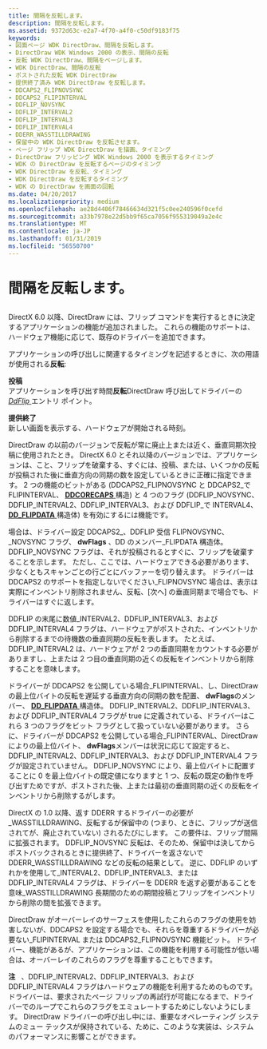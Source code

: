 ```yaml
---
title: 間隔を反転します。
description: 間隔を反転します。
ms.assetid: 9372d63c-e2a7-4f70-a4f0-c50df9183f75
keywords:
- 図面ページ WDK DirectDraw、間隔を反転します。
- DirectDraw WDK Windows 2000 の表示、間隔の反転
- 反転 WDK DirectDraw、間隔をページします。
- WDK DirectDraw、間隔の反転
- ポストされた反転 WDK DirectDraw
- 提供終了済み WDK DirectDraw を反転します。
- DDCAPS2_FLIPNOVSYNC
- DDCAPS2_FLIPINTERVAL
- DDFLIP_NOVSYNC
- DDFLIP_INTERVAL2
- DDFLIP_INTERVAL3
- DDFLIP_INTERVAL4
- DDERR_WASSTILLDRAWING
- 保留中の WDK DirectDraw を反転させます。
- ページ フリップ WDK DirectDraw を描画、タイミング
- DirectDraw フリッピング WDK Windows 2000 を表示するタイミング
- WDK の DirectDraw を反転するページのタイミング
- WDK DirectDraw を反転、タイミング
- WDK DirectDraw を反転するタイミング
- WDK の DirectDraw を画面の回転
ms.date: 04/20/2017
ms.localizationpriority: medium
ms.openlocfilehash: ae28d4406f78466634d321f5c0ee240596f0cefd
ms.sourcegitcommit: a33b7978e22d5bb9f65ca7056f955319049a2e4c
ms.translationtype: MT
ms.contentlocale: ja-JP
ms.lasthandoff: 01/31/2019
ms.locfileid: "56550700"
---
```

# <a name="flip-intervals"></a>間隔を反転します。


## <span id="ddk_flip_intervals_gg"></span><span id="DDK_FLIP_INTERVALS_GG"></span>


DirectX 6.0 以降、DirectDraw には、フリップ コマンドを実行するときに決定するアプリケーションの機能が追加されました。 これらの機能のサポートは、ハードウェア機能に応じて、既存のドライバーを追加できます。

アプリケーションの呼び出しに関連するタイミングを記述するときに、次の用語が使用される**反転**:

<span id="Posted"></span><span id="posted"></span><span id="POSTED"></span>**投稿**  
アプリケーションを呼び出す時間**反転**DirectDraw 呼び出してドライバーの[ *DdFlip* ](https://msdn.microsoft.com/library/windows/hardware/ff549306)エントリ ポイント。

<span id="Retired"></span><span id="retired"></span><span id="RETIRED"></span>**提供終了**  
新しい画面を表示する、ハードウェアが開始される時刻。

DirectDraw の以前のバージョンで反転が常に廃止上または近く、垂直同期次投稿に使用されたとき。 DirectX 6.0 とそれ以降のバージョンでは、アプリケーションは、こと、フリップを破棄する、すぐには、投稿、または、いくつかの反転が投稿された後に垂直方向の同期の数を設定しているときに正確に指定できます。 2 つの機能のビットがある (DDCAPS2\_FLIPNOVSYNC と DDCAPS2\_で FLIPINTERVAL、 [ **DDCORECAPS** ](https://msdn.microsoft.com/library/windows/hardware/ff549248)構造) と 4 つのフラグ (DDFLIP\_NOVSYNC、DDFLIP\_INTERVAL2、DDFLIP\_INTERVAL3、および DDFLIP\_で INTERVAL4、 [ **DD\_FLIPDATA** ](https://msdn.microsoft.com/library/windows/hardware/ff551520)構造体) を有効にするには機能です。

場合は、ドライバー設定 DDCAPS2\_、DDFLIP 受信 FLIPNOVSYNC、\_NOVSYNC フラグ、 **dwFlags** 、DD のメンバー\_FLIPDATA 構造体。 DDFLIP\_NOVSYNC フラグは、それが投稿されるとすぐに、フリップを破棄することを示します。 ただし、ここでは、ハードウェアできる必要があります、少なくともスキャンごとの行ごとにバッファーを切り替えます。 ドライバーは DDCAPS2 のサポートを指定しないでください\_FLIPNOVSYNC 場合は、表示は実際にインベントリ削除されません、反転、[次へ] の垂直同期まで場合でも、ドライバーはすぐに返します。

DDFLIP の末尾に数値\_INTERVAL2、DDFLIP\_INTERVAL3、および DDFLIP\_INTERVAL4 フラグは、ハードウェアがポストされた、インベントリから削除するまでの待機数の垂直同期の反転を表します。 たとえば、DDFLIP\_INTERVAL2 は、ハードウェアが 2 つの垂直同期をカウントする必要がありますし、上または 2 つ目の垂直同期の近くの反転をインベントリから削除することを意味します。

ドライバーが DDCAPS2 を公開している場合\_FLIPINTERVAL、し、DirectDraw の最上位バイトの反転を遅延する垂直方向の同期の数を配置、 **dwFlags**のメンバー、 [ **DD\_FLIPDATA** ](https://msdn.microsoft.com/library/windows/hardware/ff551520)構造体。 DDFLIP\_INTERVAL2、DDFLIP\_INTERVAL3、および DDFLIP\_INTERVAL4 フラグが true に定義されている、ドライバーはこれら 3 つのフラグをビット フラグとして扱っていない必要があります。 さらに、ドライバーが DDCAPS2 を公開している場合\_FLIPINTERVAL、DirectDraw によりの最上位バイト、 **dwFlags**メンバーは状況に応じて設定すると、DDFLIP\_INTERVAL2、DDFLIP\_INTERVAL3、および DDFLIP\_INTERVAL4 フラグが設定されていません。 DDFLIP\_NOVSYNC により、最上位バイトに配置することに 0 を最上位バイトの既定値になりますと 1 つ、反転の既定の動作を呼び出すためですが、ポストされた後、上または最初の垂直同期の近くの反転をインベントリから削除するがします。

DirectX の 1.0 以降、返す DDERR するドライバーの必要が\_WASSTILLDRAWING、反転するが保留中の (つまり、ときに、フリップが送信されてが、廃止されていない) されるたびにします。 この要件は、フリップ間隔に拡張されます。 DDFLIP\_NOVSYNC 反転は、そのため、保留中は決してからポストバックされるときに提供終了、ドライバーを返さないで DDERR\_WASSTILLDRAWING などの反転の結果として。 逆に、DDFLIP のいずれかを使用して\_INTERVAL2、DDFLIP\_INTERVAL3、または DDFLIP\_INTERVAL4 フラグは、ドライバーを DDERR を返す必要があることを意味\_WASSTILLDRAWING 長期間のための期間投稿とフリップをインベントリから削除の間を拡張できます。

DirectDraw がオーバーレイのサーフェスを使用したこれらのフラグの使用を妨害しないが、DDCAPS2 を設定する場合でも、それらを尊重するドライバーが必要ない\_FLIPINTERVAL または DDCAPS2\_FLIPNOVSYNC 機能ビット。 ドライバー、機能があるが、アプリケーションは、この機能を利用する可能性が低い場合は、オーバーレイのこれらのフラグを尊重することもできます。

**注**   、DDFLIP\_INTERVAL2、DDFLIP\_INTERVAL3、および DDFLIP\_INTERVAL4 フラグはハードウェアの機能を利用するためのものです。 ドライバーは、要求されたページ フリップの再試行が可能になるまで、ドライバーでのループでこれらのフラグをエミュレートするためにしないようにします。 DirectDraw ドライバーの呼び出し中には、重要なオペレーティング システムのミュー テックスが保持されている、ために、このような実装は、システムのパフォーマンスに影響ことができます。

 

 

 





